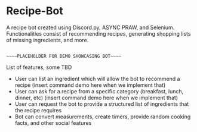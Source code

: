 # Recipe-Bot
A recipe bot created using Discord.py, ASYNC PRAW, and Selenium. Functionalities consist of recommending recipes, generating shopping lists of missing ingredients,  and more.


                                                               ~~~~PLACEHOLDER FOR DEMO SHOWCASING BOT~~~~


List of features, some TBD

- User can list an ingredient which will allow the bot to recommend a recipe (insert command demo here when we implement that)
- User can ask for a recipe from a specific category (breakfast, lunch, dinner, etc) (insert command demo here when we implement that)
- User can request the bot to provide a structured list of ingredients that the recipe requires
- Bot can convert measurements, create timers, provide random cooking facts, and other social features
